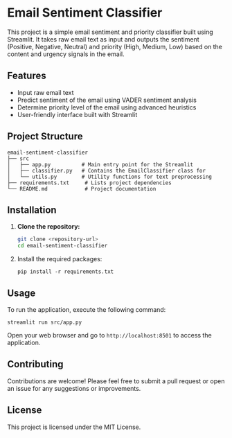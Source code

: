 # Email Sentiment Classifier

This project is a simple email sentiment and priority classifier built using Streamlit. It takes raw email text as input and outputs the sentiment (Positive, Negative, Neutral) and priority (High, Medium, Low) based on the content and urgency signals in the email.

## Features

- Input raw email text
- Predict sentiment of the email using VADER sentiment analysis
- Determine priority level of the email using advanced heuristics
- User-friendly interface built with Streamlit

## Project Structure

```
email-sentiment-classifier
├── src
│   ├── app.py          # Main entry point for the Streamlit 
│   ├── classifier.py   # Contains the EmailClassifier class for 
│   └── utils.py        # Utility functions for text preprocessing
├── requirements.txt     # Lists project dependencies
└── README.md            # Project documentation
```

## Installation

1. **Clone the repository:**
   ```sh
   git clone <repository-url>
   cd email-sentiment-classifier
   ```

2. Install the required packages:
   ```
   pip install -r requirements.txt
   ```

## Usage

To run the application, execute the following command:
```
streamlit run src/app.py
```

Open your web browser and go to `http://localhost:8501` to access the application.

## Contributing

Contributions are welcome! Please feel free to submit a pull request or open an issue for any suggestions or improvements.

## License

This project is licensed under the MIT License.